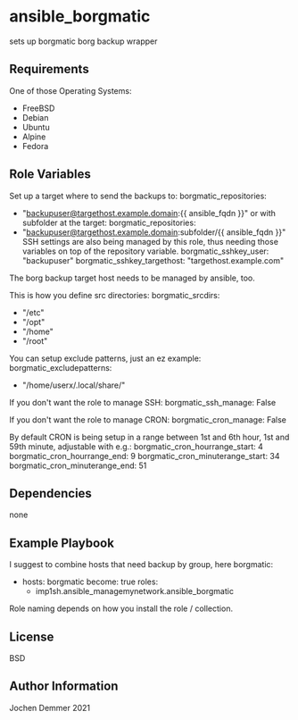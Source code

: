ansible_borgmatic
=========

sets up borgmatic borg backup wrapper

Requirements
------------

One of those Operating Systems:
* FreeBSD
* Debian
* Ubuntu
* Alpine
* Fedora

Role Variables
--------------

Set up a target where to send the backups to:
borgmatic_repositories:
  - "backupuser@targethost.example.domain:{{ ansible_fqdn }}"
or with subfolder at the target:
borgmatic_repositories:
  - "backupuser@targethost.example.domain:subfolder/{{ ansible_fqdn }}"
SSH settings are also being managed by this role, thus needing those variables on top of the repository variable.
borgmatic_sshkey_user: "backupuser"
borgmatic_sshkey_targethost: "targethost.example.com"

The borg backup target host needs to be managed by ansible, too.

This is how you define src directories:
borgmatic_srcdirs:
  - "/etc"
  - "/opt"
  - "/home"
  - "/root"

You can setup exclude patterns, just an ez example:
borgmatic_excludepatterns:
  - "/home/userx/.local/share/"

If you don't want the role to manage SSH:
borgmatic_ssh_manage: False

If you don't want the role to manage CRON:
borgmatic_cron_manage: False

By default CRON is being setup in a range between 1st and 6th hour, 1st and 59th minute, adjustable with e.g.:
borgmatic_cron_hourrange_start: 4
borgmatic_cron_hourrange_end: 9
borgmatic_cron_minuterange_start: 34
borgmatic_cron_minuterange_end: 51


Dependencies
------------

none

Example Playbook
----------------

I suggest to combine hosts that need backup by group, here borgmatic:

- hosts: borgmatic
  become: true
  roles:
    - imp1sh.ansible_managemynetwork.ansible_borgmatic

Role naming depends on how you install the role / collection.

License
-------

BSD

Author Information
------------------

Jochen Demmer 2021
